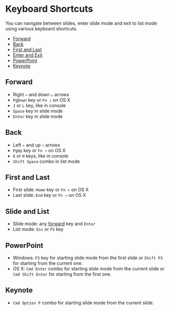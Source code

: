 # Keyboard Shortcuts

You can navigate between slides, enter slide mode and exit to list mode using various keyboard shortcuts.

- [Forward](#forward)
- [Back](#back)
- [First and Last](#first-and-last)
- [Enter and Exit](#enter-and-exit)
- [PowerPoint](#powerpoint)
- [Keynote](#keynote)

## Forward

- Right `→` and down `↓` arrows
- `PgDown` key or `Fn ↓` on OS X
- `J` or `L` key, like in console
- `Space` key in slide mode
- `Enter` key in slide mode

## Back

- Left `←` and up `↑` arrows
- `PgUp` key or `Fn ↑` on OS X
- `K` or `H` keys, like in console
- `Shift Space` combo in list mode

## First and Last

- First slide: `Home` key or `Fn ←` on OS X
- Last slide: `End` key or `Fn →` on OS X

## Slide and List

- Slide mode: any [forward](#forward) key and `Enter`
- List mode: `Esc` or `F5` key

## PowerPoint

- Windows: `F5` key for starting slide mode from the first slide or `Shift F5` for starting from the current one.
- OS X: `Cmd Enter` combo for starting slide mode from the current slide or `Cmd Shift Enter` for starting from the first one.

## Keynote

- `Cmd Option P` combo for starting slide mode from the current slide.
